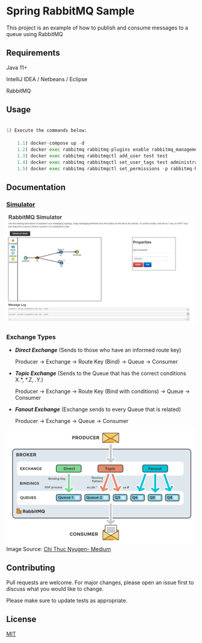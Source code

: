 # Spring RabbitMQ Sample

This project is an example of how to publish and consume messages to a queue using RabbitMQ

## Requirements

Java 11+

IntelliJ IDEA / Netbeans / Eclipse

RabbitMQ

## Usage

```python

1) Execute the commands below: 

    1.1) docker-compose up -d
    1.2) docker exec rabbitmq rabbitmq-plugins enable rabbitmq_management
    1.3) docker exec rabbitmq rabbitmqctl add_user test test    
    1.4) docker exec rabbitmq rabbitmqctl set_user_tags test administrator
    1.5) docker exec rabbitmq rabbitmqctl set_permissions -p rabbitmq-host test ".*" ".*" ".*"

```

## Documentation

### [Simulator](http://tryrabbitmq.com/)

![Exchange Types](resource/image/rabbitMQ-simulator.jpg)

### Exchange Types

* **_Direct Exchange_** (Sends to those who have an informed route key)

    Producer -> Exchange -> Route Key (Bind) -> Queue -> Consumer


* **_Topic Exchange_** (Sends to the Queue that has the correct conditions X.*, *.Z, *.Y.*)

    Producer -> Exchange -> Route Key (Bind with conditions) -> Queue -> Consumer


* **_Fanout Exchange_** (Exchange sends to every Queue that is related)

    Producer -> Exchange -> Queue -> Consumer

![Exchange Types](resource/image/rabbitMQ-exchange-types.png)
Image Source: [Chi Thuc Nyugen- Medium](https://thucnc.medium.com/how-to-use-rabbitmq-4e53ad05cee2)

## Contributing
Pull requests are welcome. For major changes, please open an issue first to discuss what you would like to change.

Please make sure to update tests as appropriate.

## License
[MIT](https://choosealicense.com/licenses/mit/)